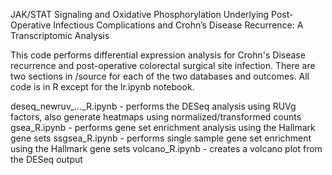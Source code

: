 JAK/STAT Signaling and Oxidative Phosphorylation Underlying Post-Operative Infectious Complications and Crohn’s Disease Recurrence: A Transcriptomic Analysis

This code performs differential expression analysis for Crohn's Disease recurrence and post-operative colorectal surgical site infection. There are two sections in /source for each of the two databases and outcomes. All code is in R except for the lr.ipynb notebook.

deseq_newruv_..._R.ipynb - performs the DESeq analysis using RUVg factors, also generate heatmaps using normalized/transformed counts
gsea_R.ipynb - performs gene set enrichment analysis using the Hallmark gene sets
ssgsea_R.ipynb - performs single sample gene set enrichment using the Hallmark gene sets
volcano_R.ipynb - creates a volcano plot from the DESeq output

